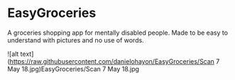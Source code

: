 # EasyGroceries
A groceries shopping app for mentally disabled people. Made to be easy to understand with pictures and no use of words.


![alt text](https://raw.githubusercontent.com/danielohayon/EasyGroceries/Scan 7 May 18.jpg)EasyGroceries/Scan 7 May 18.jpg
